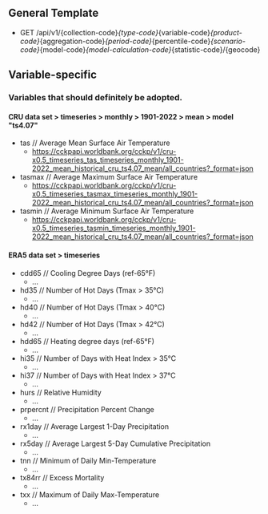 ## General Template
- GET /api/v1/{collection-code}_{type-code}_{variable-code}_{product-code}_{aggregation-code}_{period-code}_{percentile-code}_{scenario-code}_{model-code}_{model-calculation-code}_{statistic-code}/{geocode}

## Variable-specific

### Variables that should definitely be adopted.

#### CRU data set > timeseries > monthly > 1901-2022 > mean > model "ts4.07"
- tas // Average Mean Surface Air Temperature
  - https://cckpapi.worldbank.org/cckp/v1/cru-x0.5_timeseries_tas_timeseries_monthly_1901-2022_mean_historical_cru_ts4.07_mean/all_countries?_format=json
- tasmax // Average Maximum Surface Air Temperature
	- https://cckpapi.worldbank.org/cckp/v1/cru-x0.5_timeseries_tasmax_timeseries_monthly_1901-2022_mean_historical_cru_ts4.07_mean/all_countries?_format=json
- tasmin // Average Minimum Surface Air Temperature
	- https://cckpapi.worldbank.org/cckp/v1/cru-x0.5_timeseries_tasmin_timeseries_monthly_1901-2022_mean_historical_cru_ts4.07_mean/all_countries?_format=json

#### ERA5 data set > timeseries
- cdd65 // Cooling Degree Days (ref-65°F)
	- ...
- hd35 // Number of Hot Days (Tmax > 35°C)
	- ...
- hd40 // Number of Hot Days (Tmax > 40°C)
	- ...
- hd42 // Number of Hot Days (Tmax > 42°C)
	- ...
- hdd65 // Heating degree days (ref-65°F)
	- ...
- hi35 // Number of Days with Heat Index > 35°C
	- ...
- hi37 // Number of Days with Heat Index > 37°C
	- ...
- hurs // Relative Humidity
	- ...
- prpercnt // Precipitation Percent Change
	- ...
- rx1day // Average Largest 1-Day Precipitation
	- ...
- rx5day // Average Largest 5-Day Cumulative Precipitation
	- ...
- tnn // Minimum of Daily Min-Temperature
	- ...
- tx84rr // Excess Mortality
	- ...
- txx // Maximum of Daily Max-Temperature
	- ...
